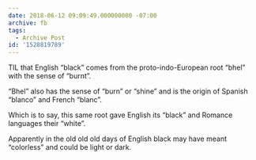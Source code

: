 ```yaml
---
date: 2018-06-12 09:09:49.000000000 -07:00
archive: fb
tags: 
  - Archive Post
id: '1528819789'
---
```


TIL that English “black” comes from the proto-indo-European root “bhel” with the sense of “burnt”. 

“Bhel” also has the sense of “burn” or “shine” and is the origin of Spanish “blanco” and French “blanc”. 

Which is to say, this same root gave English its “black” and Romance languages their “white”.

Apparently in the old old old days of English black may have meant “colorless” and could be light or dark.
